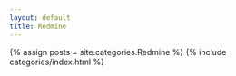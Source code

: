 ```yaml
---
layout: default
title: Redmine
---
```

{% assign posts = site.categories.Redmine %}
{% include categories/index.html %}

